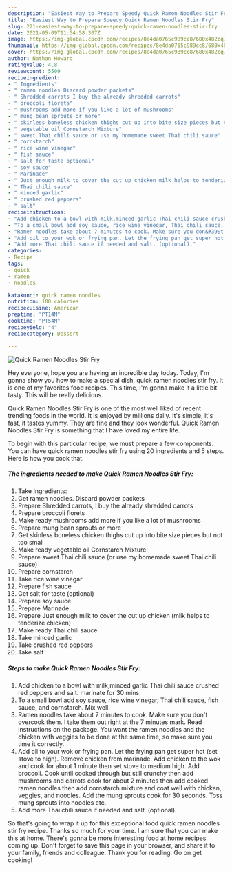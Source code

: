 ```yaml
---
description: "Easiest Way to Prepare Speedy Quick Ramen Noodles Stir Fry"
title: "Easiest Way to Prepare Speedy Quick Ramen Noodles Stir Fry"
slug: 221-easiest-way-to-prepare-speedy-quick-ramen-noodles-stir-fry
date: 2021-05-09T11:54:58.307Z
image: https://img-global.cpcdn.com/recipes/8e4da0765c989cc8/680x482cq70/quick-ramen-noodles-stir-fry-recipe-main-photo.jpg
thumbnail: https://img-global.cpcdn.com/recipes/8e4da0765c989cc8/680x482cq70/quick-ramen-noodles-stir-fry-recipe-main-photo.jpg
cover: https://img-global.cpcdn.com/recipes/8e4da0765c989cc8/680x482cq70/quick-ramen-noodles-stir-fry-recipe-main-photo.jpg
author: Nathan Howard
ratingvalue: 4.8
reviewcount: 5509
recipeingredient:
- " Ingredients"
- " ramen noodles Discard powder packets"
- " Shredded carrots I buy the already shredded carrots"
- " broccoli florets"
- " mushrooms add more if you like a lot of mushrooms"
- " mung bean sprouts or more"
- " skinless boneless chicken thighs cut up into bite size pieces but not too small"
- " vegetable oil Cornstarch Mixture"
- " sweet Thai chili sauce or use my homemade sweet Thai chili sauce"
- " cornstarch"
- " rice wine vinegar"
- " fish sauce"
- " salt for taste optional"
- " soy sauce"
- " Marinade"
- " Just enough milk to cover the cut up chicken milk helps to tenderize chicken"
- " Thai chili sauce"
- " minced garlic"
- " crushed red peppers"
- " salt"
recipeinstructions:
- "Add chicken to a bowl with milk,minced garlic Thai chili sauce crushed red peppers and salt. marinate for 30 mins."
- "To a small bowl add soy sauce, rice wine vinegar, Thai chili sauce, fish sauce, and cornstarch. Mix well."
- "Ramen noodles take about 7 minutes to cook. Make sure you don&#39;t overcook them. I take them out right at the 7 minutes mark. Read instructions on the package. You want the ramen noodles and the chicken with veggies to be done at the same time, so make sure you time it correctly."
- "Add oil to your wok or frying pan. Let the frying pan get super hot (set stove to high). Remove chicken from marinade. Add chicken to the wok and cook for about 1 minute then set stove to medium high. Add broccoli. Cook until cooked through but still crunchy then add mushrooms and carrots cook for about 2 minutes then add cooked ramen noodles then add cornstarch mixture and coat well with chicken, veggies, and noodles. Add the mung sprouts cook for 30 seconds. Toss mung sprouts into noodles etc."
- "Add more Thai chili sauce if needed and salt. (optional)."
categories:
- Recipe
tags:
- quick
- ramen
- noodles

katakunci: quick ramen noodles 
nutrition: 100 calories
recipecuisine: American
preptime: "PT14M"
cooktime: "PT54M"
recipeyield: "4"
recipecategory: Dessert

---
```



![Quick Ramen Noodles Stir Fry](https://img-global.cpcdn.com/recipes/8e4da0765c989cc8/680x482cq70/quick-ramen-noodles-stir-fry-recipe-main-photo.jpg)

Hey everyone, hope you are having an incredible day today. Today, I'm gonna show you how to make a special dish, quick ramen noodles stir fry. It is one of my favorites food recipes. This time, I'm gonna make it a little bit tasty. This will be really delicious.

Quick Ramen Noodles Stir Fry is one of the most well liked of recent trending foods in the world. It is enjoyed by millions daily. It's simple, it's fast, it tastes yummy. They are fine and they look wonderful. Quick Ramen Noodles Stir Fry is something that I have loved my entire life.




To begin with this particular recipe, we must prepare a few components. You can have quick ramen noodles stir fry using 20 ingredients and 5 steps. Here is how you cook that.

<!--inarticleads1-->

##### The ingredients needed to make Quick Ramen Noodles Stir Fry:

1. Take  Ingredients:
1. Get  ramen noodles. Discard powder packets
1. Prepare  Shredded carrots, I buy the already shredded carrots
1. Prepare  broccoli florets
1. Make ready  mushrooms add more if you like a lot of mushrooms
1. Prepare  mung bean sprouts or more
1. Get  skinless boneless chicken thighs cut up into bite size pieces but not too small
1. Make ready  vegetable oil Cornstarch Mixture:
1. Prepare  sweet Thai chili sauce (or use my homemade sweet Thai chili sauce)
1. Prepare  cornstarch
1. Take  rice wine vinegar
1. Prepare  fish sauce
1. Get  salt for taste (optional)
1. Prepare  soy sauce
1. Prepare  Marinade:
1. Prepare  Just enough milk to cover the cut up chicken (milk helps to tenderize chicken)
1. Make ready  Thai chili sauce
1. Take  minced garlic
1. Take  crushed red peppers
1. Take  salt




<!--inarticleads2-->

##### Steps to make Quick Ramen Noodles Stir Fry:

1. Add chicken to a bowl with milk,minced garlic Thai chili sauce crushed red peppers and salt. marinate for 30 mins.
1. To a small bowl add soy sauce, rice wine vinegar, Thai chili sauce, fish sauce, and cornstarch. Mix well.
1. Ramen noodles take about 7 minutes to cook. Make sure you don&#39;t overcook them. I take them out right at the 7 minutes mark. Read instructions on the package. You want the ramen noodles and the chicken with veggies to be done at the same time, so make sure you time it correctly.
1. Add oil to your wok or frying pan. Let the frying pan get super hot (set stove to high). Remove chicken from marinade. Add chicken to the wok and cook for about 1 minute then set stove to medium high. Add broccoli. Cook until cooked through but still crunchy then add mushrooms and carrots cook for about 2 minutes then add cooked ramen noodles then add cornstarch mixture and coat well with chicken, veggies, and noodles. Add the mung sprouts cook for 30 seconds. Toss mung sprouts into noodles etc.
1. Add more Thai chili sauce if needed and salt. (optional).




So that's going to wrap it up for this exceptional food quick ramen noodles stir fry recipe. Thanks so much for your time. I am sure that you can make this at home. There's gonna be more interesting food at home recipes coming up. Don't forget to save this page in your browser, and share it to your family, friends and colleague. Thank you for reading. Go on get cooking!

